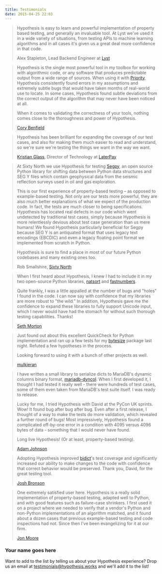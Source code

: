 ```yaml
---
title: Testimonials
date: 2015-04-25 22:03
---
```


<blockquote class="testimonial blockquote-reverse pull" id='alex-stapleton'>
<p>
Hypothesis is easy to learn and powerful implementation of property based testing,
and generally an invaluable tool. At Lyst we've used it in a wide variety of
situations, from testing APIs to machine learning algorithms and in all
cases it's given us a great deal more confidence in that code.
</p>
<footer>Alex Stapleton, Lead Backend Engineer at <a href="https://www.lyst.com/">Lyst</a></footer></cite>
</blockquote>

<blockquote class="testimonial blockquote-reverse pull" id='cory-benfield'>
<p>
Hypothesis is the single most powerful tool in my toolbox for working with
algorithmic code, or any software that produces predictable output from a wide
range of sources. When using it with <a href="http://python-hyper.org/priority/">Priority</a>, Hypothesis consistently found
errors in my assumptions and extremely subtle bugs that would have taken months
of real-world use to locate. In some cases, Hypothesis found subtle deviations
from the correct output of the algorithm that may never have been noticed at
all.
</p>
<p>
When it comes to validating the correctness of your tools, nothing comes close
to the thoroughness and power of Hypothesis.
</p>
 <footer><a href="https://github.com/Lukasa">Cory Benfield</a></footer></cite>
</blockquote>

<blockquote class="testimonial blockquote-reverse pull" id='kristian-glass'>
<p>Hypothesis has been brilliant for expanding the coverage of our test cases,
and also for making them much easier to read and understand,
so we're sure we're testing the things we want in the way we want.</p>
 <footer><a href="/testimonials/#kristian-glass">Kristian Glass</a>, Director of Technology at <a href="https://www.laterpay.net/">LaterPay</a></footer></cite>
</blockquote>

<blockquote class="testimonial blockquote-reverse pull" id='sixty-north'>
<p>
At Sixty North we use Hypothesis for testing
<a href="https://github.com/sixty-north/segpy">Segpy</a>, an open source Python library for
shifting data between Python data structures and SEG Y files which contain
geophysical data from the seismic reflection surveys used in oil and gas
exploration.</p>

<p>This is our first experience of property-based testing – as opposed to example-based
testing.  Not only are our tests more powerful, they are also much better
explanations of what we expect of the production code. In fact, the tests are much
closer to being specifications.  Hypothesis has located real defects in our code
which went undetected by traditional test cases, simply because Hypothesis is more
relentlessly devious about test case generation than us mere humans!  We found
Hypothesis particularly beneficial for Segpy because SEG Y is an antiquated format
that uses legacy text encodings (EBCDIC) and even a legacy floating point format
we implemented from scratch in Python.</p>

<p>
Hypothesis is sure to find a place in most of our future Python codebases and many
existing ones too.
</p>
 <footer>Rob Smallshire, <a href="http://sixty-north.com/">Sixty North</a></footer></cite>
</blockquote>


<blockquote class="testimonial blockquote-reverse pull" id='seth-morton'>
<p>
When I first heard about Hypothesis, I knew I had to include it in my two
open-source Python libraries, <a href="https://github.com/SethMMorton/natsort">natsort</a>
and <a href="https://github.com/SethMMorton/fastnumbers">fastnumbers</a>.</p>

<p>Quite frankly,
I was a little appalled at the number of bugs and "holes" I found in the code. I can
now say with confidence that my libraries are more robust to "the wild." In
addition, Hypothesis gave me the confidence to expand these libraries to fully
support Unicode input, which I never would have had the stomach for without such
thorough testing capabilities. Thanks!
</p>

 <footer><a href="https://github.com/SethMMorton">Seth Morton</a></footer></cite>

</blockquote>

<blockquote class="testimonial blockquote-reverse pull" id='mulkieran'>
<p>
Just found out about this excellent QuickCheck for Python implementation and
ran up a few tests for my <a href="https://github.com/mulkieran/bytesize">bytesize</a>
package last night. Refuted a few hypotheses in the process.
</p>

<p>
Looking forward to using it with a bunch of other projects as well.
</p>
<footer>
<a href="https://github.com/mulkieran">mulkieran</a>
</footer>
</blockquote>


<blockquote class="testimonial blockquote-reverse pull" id='adam-johnson'>
<p> I have written a small library to serialize dicts to MariaDB's dynamic columns binary format, <a href=https://github.com/adamchainz/mariadb-dyncol">mariadb-dyncol</a>. When I first
developed it, I thought I had tested it really well - there were hundreds of
test cases, some of them even taken from MariaDB's test suite itself. I was
ready to release.
</p>

<p>
Lucky for me, I tried Hypothesis with David at the PyCon UK sprints. Wow! It
found bug after bug after bug. Even after a first release, I thought of a way
to make the tests do more validation, which revealed a further round of bugs!
Most impressively, Hypothesis found a complicated off-by-one error in a
condition with 4095 versus 4096 bytes of data - something that I would never
have found.
</p>
<p>
Long live Hypothesis! (Or at least, property-based testing).
</p>
<footer>
<a href="https://github.com/adamchainz">Adam Johnson</a>
</footer>
</blockquote>

<blockquote class="testimonial blockquote-reverse pull" id='adam-johnson'>
<p>
Adopting Hypothesis improved <a href="https://github.com/jab/bidict">bidict</a>'s
test coverage and significantly increased our ability to make changes to
the code with confidence that correct behavior would be preserved.
Thank you, David, for the great testing tool.
</p>
<footer>
<a href="https://github.com/jab">Josh Bronson</a>
</footer>
</blockquote>


<blockquote class="testimonial blockquote-reverse pull" id='jon-moore'>
<p>
One extremely satisfied user here. Hypothesis is a really solid implementation
of property-based testing, adapted well to Python, and with good features
such as failure-case shrinkers. I first used it on a project where we needed
to verify that a vendor's Python and non-Python implementations of an algorithm
matched, and it found about a dozen cases that previous example-based testing
and code inspections had not. Since then I've been evangelizing for it at our firm.
</p>
<footer>
<a href="https://github.com/jonmoore">Jon Moore</a>
</footer>
</blockquote>

<h3>Your name goes here</h3>
<p>
Want to add to the list by telling us about your Hypothesis experience? Drop us
an email at <a href="mailto:testimonials@hypothesis.works">testimonials@hypothesis.works</a>
and we'll add it to the list!
</p>
<p>

</p>
